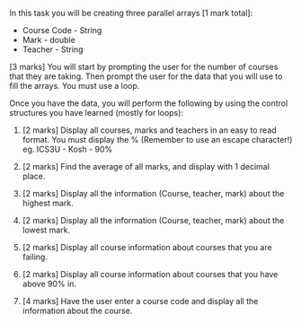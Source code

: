 In this task you will be creating three parallel arrays [1 mark total]:

* Course Code - String
* Mark - double
* Teacher - String

[3 marks] You will start by prompting the user for the number of courses that they are taking. Then prompt the user for the data that you will use to fill the arrays. You must use a loop. 

Once you have the data, you will perform the following by using the control structures you have learned (mostly for loops):

1. [2 marks] Display all courses, marks and teachers in an easy to read format. You must display the % (Remember to use an escape character!) eg. 
      ICS3U - Kosh - 90%

2. [2 marks] Find the average of all marks, and display with 1 decimal place.

3. [2 marks] Display all the information (Course, teacher, mark) about the highest mark.

4. [2 marks] Display all the information (Course, teacher, mark) about the lowest mark.

5. [2 marks] Display all course information about courses that you are failing.

6. [2 marks] Display all course information about courses that you have above 90% in.

7. [4 marks] Have the user enter a course code and display all the information about the course.